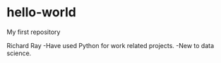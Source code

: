 # hello-world
My first repository

Richard Ray
-Have used Python for work related projects.
-New to data science.

